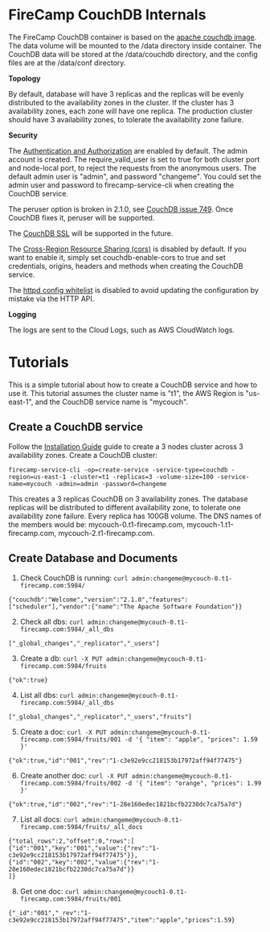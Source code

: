 # FireCamp CouchDB Internals

The FireCamp CouchDB container is based on the [apache couchdb image](https://github.com/apache/couchdb-docker). The data volume will be mounted to the /data directory inside container. The CouchDB data will be stored at the /data/couchdb directory, and the config files are at the /data/conf directory.

**Topology**

By default, database will have 3 replicas and the replicas will be evenly distributed to the availability zones in the cluster. If the cluster has 3 availability zones, each zone will have one replica. The production cluster should have 3 availability zones, to tolerate the availability zone failure.

**Security**

The [Authentication and Authorization](http://docs.couchdb.org/en/2.1.0/config/auth.html) are enabled by default. The admin account is created. The require_valid_user is set to true for both cluster port and node-local port, to reject the requests from the anonymous users. The default admin user is "admin", and password "changeme". You could set the admin user and password to firecamp-service-cli when creating the CouchDB service.

The peruser option is broken in 2.1.0, see [CouchDB issue 749](https://github.com/apache/couchdb/issues/749). Once CouchDB fixes it, peruser will be supported.

The [CouchDB SSL](http://docs.couchdb.org/en/3.1.0/config/http.html#secure-socket-level-options) will be supported in the future.

The [Cross-Region Resource Sharing (cors)](http://docs.couchdb.org/en/2.1.0/config/http.html#cross-origin-resource-sharing) is disabled by default. If you want to enable it, simply set couchdb-enable-cors to true and set credentials, origins, headers and methods when creating the CouchDB service.

The [httpd config whitelist](http://docs.couchdb.org/en/2.1.0/config/http.html#httpd/config_whitelist) is disabled to avoid updating the configuration by mistake via the HTTP API.

**Logging**

The logs are sent to the Cloud Logs, such as AWS CloudWatch logs.


# Tutorials

This is a simple tutorial about how to create a CouchDB service and how to use it. This tutorial assumes the cluster name is "t1", the AWS Region is "us-east-1", and the CouchDB service name is "mycouch".

## Create a CouchDB service
Follow the [Installation Guide](https://github.com/cloudstax/firecamp/tree/master/docs/installation) guide to create a 3 nodes cluster across 3 availability zones. Create a CouchDB cluster:
```
firecamp-service-cli -op=create-service -service-type=couchdb -region=us-east-1 -cluster=t1 -replicas=3 -volume-size=100 -service-name=mycouch -admin=admin -password=changeme
```

This creates a 3 replicas CouchDB on 3 availability zones. The database replicas will be distributed to different availability zone, to tolerate one availability zone failure. Every replica has 100GB volume. The DNS names of the members would be: mycouch-0.t1-firecamp.com, mycouch-1.t1-firecamp.com, mycouch-2.t1-firecamp.com.

## Create Database and Documents
1. Check CouchDB is running: `curl admin:changeme@mycouch-0.t1-firecamp.com:5984/`
```
{"couchdb":"Welcome","version":"2.1.0","features":["scheduler"],"vendor":{"name":"The Apache Software Foundation"}}
```
2. Check all dbs: `curl admin:changeme@mycouch-0.t1-firecamp.com:5984/_all_dbs`
```
["_global_changes","_replicator","_users"]
```
3. Create a db: `curl -X PUT admin:changeme@mycouch-0.t1-firecamp.com:5984/fruits`
```
{"ok":true}
```
4. List all dbs: `curl admin:changeme@mycouch-0.t1-firecamp.com:5984/_all_dbs`
```
["_global_changes","_replicator","_users","fruits"]
```
5. Create a doc: `curl -X PUT admin:changeme@mycouch-0.t1-firecamp.com:5984/fruits/001 -d '{ "item": "apple", "prices": 1.59 }'`
```
{"ok":true,"id":"001","rev":"1-c3e92e9cc218153b17972aff94f77475"}
```
6. Create another doc: `curl -X PUT admin:changeme@mycouch-0.t1-firecamp.com:5984/fruits/002 -d '{ "item": "orange", "prices": 1.99 }'`
```
{"ok":true,"id":"002","rev":"1-28e160edec1821bcfb2230dc7ca75a7d"}
```
7. List all docs: `curl admin:changeme@mycouch-0.t1-firecamp.com:5984/fruits/_all_docs`
```
{"total_rows":2,"offset":0,"rows":[
{"id":"001","key":"001","value":{"rev":"1-c3e92e9cc218153b17972aff94f77475"}},
{"id":"002","key":"002","value":{"rev":"1-28e160edec1821bcfb2230dc7ca75a7d"}}
]}
```
8. Get one doc: `curl admin:changeme@mycouch1-0.t1-firecamp.com:5984/fruits/001`
```
{"_id":"001","_rev":"1-c3e92e9cc218153b17972aff94f77475","item":"apple","prices":1.59}
```

